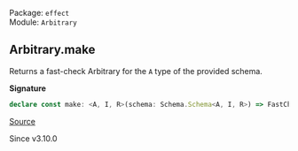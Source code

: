 Package: `effect`<br />
Module: `Arbitrary`<br />

## Arbitrary.make

Returns a fast-check Arbitrary for the `A` type of the provided schema.

**Signature**

```ts
declare const make: <A, I, R>(schema: Schema.Schema<A, I, R>) => FastCheck.Arbitrary<A>
```

[Source](https://github.com/Effect-TS/effect/tree/main/packages/effect/src/Arbitrary.ts#L61)

Since v3.10.0